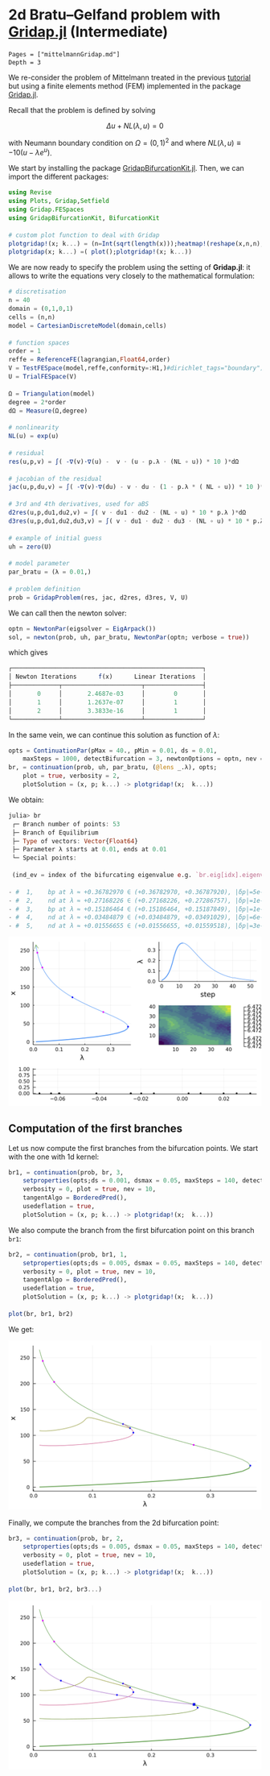 # 2d Bratu–Gelfand problem with [Gridap.jl](https://github.com/gridap/Gridap.jl) (Intermediate)

```@contents
Pages = ["mittelmannGridap.md"]
Depth = 3
```

We re-consider the problem of Mittelmann treated in the previous [tutorial](https://bifurcationkit.github.io/BifurcationKitDocs.jl/dev/mittelmannAuto/#Automatic-diagram-of-2d-Bratu–Gelfand-problem-(Intermediate)-1) but using a finite elements method (FEM) implemented in the package [Gridap.jl](https://github.com/gridap/Gridap.jl).

Recall that the problem is defined by solving

$$\Delta u +NL(\lambda,u) = 0$$

with Neumann boundary condition on $\Omega = (0,1)^2$ and where $NL(\lambda,u)\equiv-10(u-\lambda e^u)$.

We start by installing the package [GridapBifurcationKit.jl](https://github.com/rveltz/GridapBifurcationKit). Then, we can import the different packages:

```julia
using Revise
using Plots, Gridap,Setfield
using Gridap.FESpaces
using GridapBifurcationKit, BifurcationKit

# custom plot function to deal with Gridap
plotgridap!(x; k...) = (n=Int(sqrt(length(x)));heatmap!(reshape(x,n,n); color=:viridis, k...))
plotgridap(x; k...) =( plot();plotgridap!(x; k...))
```
We are now ready to specify the problem using the setting of **Gridap.jl**: it allows to write the equations very closely to the mathematical formulation:

```julia
# discretisation
n = 40
domain = (0,1,0,1)
cells = (n,n)
model = CartesianDiscreteModel(domain,cells)

# function spaces
order = 1
reffe = ReferenceFE(lagrangian,Float64,order)
V = TestFESpace(model,reffe,conformity=:H1,)#dirichlet_tags="boundary")
U = TrialFESpace(V)

Ω = Triangulation(model)
degree = 2*order
dΩ = Measure(Ω,degree)

# nonlinearity
NL(u) = exp(u)

# residual
res(u,p,v) = ∫( -∇(v)⋅∇(u) -  v ⋅ (u - p.λ ⋅ (NL ∘ u)) * 10 )*dΩ

# jacobian of the residual
jac(u,p,du,v) = ∫( -∇(v)⋅∇(du) - v ⋅ du ⋅ (1 - p.λ * ( NL ∘ u)) * 10 )*dΩ

# 3rd and 4th derivatives, used for aBS
d2res(u,p,du1,du2,v) = ∫( v ⋅ du1 ⋅ du2 ⋅ (NL ∘ u) * 10 * p.λ )*dΩ
d3res(u,p,du1,du2,du3,v) = ∫( v ⋅ du1 ⋅ du2 ⋅ du3 ⋅ (NL ∘ u) * 10 * p.λ )*dΩ

# example of initial guess
uh = zero(U)

# model parameter
par_bratu = (λ = 0.01,)

# problem definition
prob = GridapProblem(res, jac, d2res, d3res, V, U)
```

We can call then the newton solver:

```julia
optn = NewtonPar(eigsolver = EigArpack())
sol, = newton(prob, uh, par_bratu, NewtonPar(optn; verbose = true))
```

which gives

```julia
┌─────────────────────────────────────────────────────┐
│ Newton Iterations      f(x)      Linear Iterations  │
├─────────────┬──────────────────────┬────────────────┤
│       0     │       2.4687e-03     │        0       │
│       1     │       1.2637e-07     │        1       │
│       2     │       3.3833e-16     │        1       │
└─────────────┴──────────────────────┴────────────────┘
```

In the same vein, we can continue this solution as function of $\lambda$:

```julia
opts = ContinuationPar(pMax = 40., pMin = 0.01, ds = 0.01,
	maxSteps = 1000, detectBifurcation = 3, newtonOptions = optn, nev = 20)
br, = continuation(prob, uh, par_bratu, (@lens _.λ), opts;
	plot = true, verbosity = 2,
	plotSolution = (x, p; k...) -> plotgridap!(x;  k...))
```

We obtain:

```julia
julia> br
 ┌─ Branch number of points: 53
 ├─ Branch of Equilibrium
 ├─ Type of vectors: Vector{Float64}
 ├─ Parameter λ starts at 0.01, ends at 0.01
 └─ Special points:

 (ind_ev = index of the bifurcating eigenvalue e.g. `br.eig[idx].eigenvals[ind_ev]`)

- #  1,    bp at λ ≈ +0.36782970 ∈ (+0.36782970, +0.36787920), |δp|=5e-05, [converged], δ = ( 1,  0), step =  12, eigenelements in eig[ 13], ind_ev =   1
- #  2,    nd at λ ≈ +0.27168226 ∈ (+0.27168226, +0.27286757), |δp|=1e-03, [converged], δ = ( 2,  0), step =  19, eigenelements in eig[ 20], ind_ev =   3
- #  3,    bp at λ ≈ +0.15186464 ∈ (+0.15186464, +0.15187849), |δp|=1e-05, [converged], δ = ( 1,  0), step =  26, eigenelements in eig[ 27], ind_ev =   4
- #  4,    nd at λ ≈ +0.03484879 ∈ (+0.03484879, +0.03491029), |δp|=6e-05, [converged], δ = ( 2,  0), step =  41, eigenelements in eig[ 42], ind_ev =   6
- #  5,    nd at λ ≈ +0.01556655 ∈ (+0.01556655, +0.01559518), |δp|=3e-05, [converged], δ = ( 2,  0), step =  48, eigenelements in eig[ 49], ind_ev =   8
```

![](fig1gridap.png)


## Computation of the first branches

Let us now compute the first branches from the bifurcation points. We start with the one with 1d kernel:

```julia
br1, = continuation(prob, br, 3,
	setproperties(opts;ds = 0.001, dsmax = 0.05, maxSteps = 140, detectBifurcation = 3);
	verbosity = 0, plot = true, nev = 10,
	tangentAlgo = BorderedPred(),
	usedeflation = true,
	plotSolution = (x, p; k...) -> plotgridap!(x;  k...))
```

We also compute the branch from the first bifurcation point on this branch `br1`:

```julia
br2, = continuation(prob, br1, 1,
	setproperties(opts;ds = 0.005, dsmax = 0.05, maxSteps = 140, detectBifurcation = 0);
	verbosity = 0, plot = true, nev = 10,
	tangentAlgo = BorderedPred(),
	usedeflation = true,
	plotSolution = (x, p; k...) -> plotgridap!(x;  k...))

plot(br, br1, br2)
```

We get:

![](fig2gridap.png)

Finally, we compute the branches from the 2d bifurcation point:

```julia
br3, = continuation(prob, br, 2,
	setproperties(opts;ds = 0.005, dsmax = 0.05, maxSteps = 140, detectBifurcation = 3);
	verbosity = 0, plot = true, nev = 10,
	usedeflation = true,
	plotSolution = (x, p; k...) -> plotgridap!(x;  k...))

plot(br, br1, br2, br3...)
```

![](fig3gridap.png)
